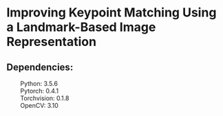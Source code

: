 # Improving Keypoint Matching Using a Landmark-Based Image Representation

## Dependencies:
&emsp; &emsp;Python: 3.5.6  
&emsp; &emsp;Pytorch: 0.4.1  
&emsp; &emsp;Torchvision: 0.1.8  
&emsp; &emsp;OpenCV: 3.10  


